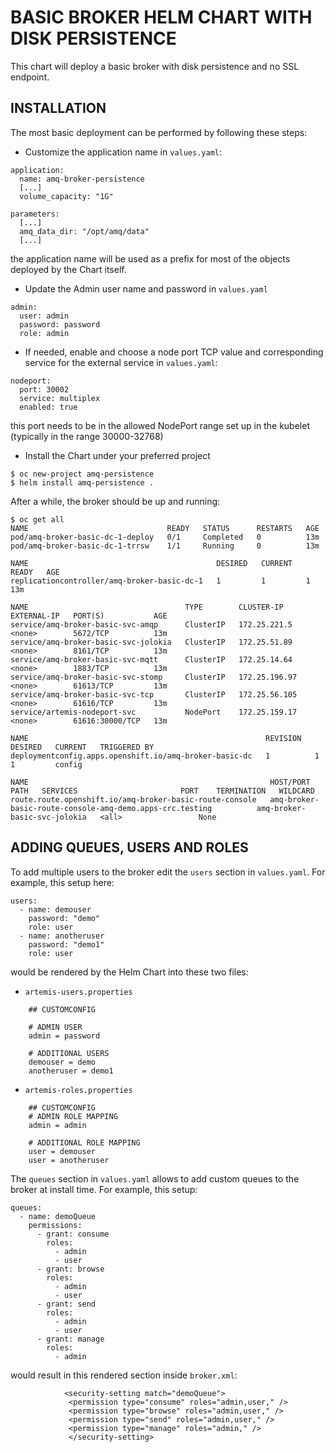 # BASIC BROKER HELM CHART WITH DISK PERSISTENCE

This chart will deploy a basic broker with disk persistence and no SSL endpoint.

## INSTALLATION

The most basic deployment can be performed by following these steps:

- Customize the application name in `values.yaml`:

```
application:
  name: amq-broker-persistence
  [...]
  volume_capacity: "1G"
```

```
parameters:
  [...]
  amq_data_dir: "/opt/amq/data"
  [...]
```

the application name will be used as a prefix for most of the objects deployed by the Chart itself.

- Update the Admin user name and password in `values.yaml`

```
admin:
  user: admin
  password: password
  role: admin
``` 

- If needed, enable and choose a node port TCP value and corresponding service for the external service in `values.yaml`:

```
nodeport:
  port: 30002
  service: multiplex
  enabled: true
```
this port needs to be in the allowed NodePort range set up in the kubelet (typically in the range 30000-32768)

- Install the Chart under your preferred project

```
$ oc new-project amq-persistence
$ helm install amq-persistence .
```

After a while, the broker should be up and running:

```
$ oc get all
NAME                               READY   STATUS      RESTARTS   AGE
pod/amq-broker-basic-dc-1-deploy   0/1     Completed   0          13m
pod/amq-broker-basic-dc-1-trrsw    1/1     Running     0          13m

NAME                                          DESIRED   CURRENT   READY   AGE
replicationcontroller/amq-broker-basic-dc-1   1         1         1       13m

NAME                                   TYPE        CLUSTER-IP      EXTERNAL-IP   PORT(S)           AGE
service/amq-broker-basic-svc-amqp      ClusterIP   172.25.221.5    <none>        5672/TCP          13m
service/amq-broker-basic-svc-jolokia   ClusterIP   172.25.51.89    <none>        8161/TCP          13m
service/amq-broker-basic-svc-mqtt      ClusterIP   172.25.14.64    <none>        1883/TCP          13m
service/amq-broker-basic-svc-stomp     ClusterIP   172.25.196.97   <none>        61613/TCP         13m
service/amq-broker-basic-svc-tcp       ClusterIP   172.25.56.105   <none>        61616/TCP         13m
service/artemis-nodeport-svc           NodePort    172.25.159.17   <none>        61616:30000/TCP   13m

NAME                                                     REVISION   DESIRED   CURRENT   TRIGGERED BY
deploymentconfig.apps.openshift.io/amq-broker-basic-dc   1          1         1         config

NAME                                                      HOST/PORT                                                  PATH   SERVICES                       PORT    TERMINATION   WILDCARD
route.route.openshift.io/amq-broker-basic-route-console   amq-broker-basic-route-console-amq-demo.apps-crc.testing          amq-broker-basic-svc-jolokia   <all>                 None
```

## ADDING QUEUES, USERS AND ROLES

To add multiple users to the broker edit the `users` section in `values.yaml`. For example, this setup here:

```
users:
  - name: demouser
    password: "demo"
    role: user
  - name: anotheruser
    password: "demo1"
    role: user
```

would be rendered by the Helm Chart into these two files:

- `artemis-users.properties`

```
    ## CUSTOMCONFIG
    
    # ADMIN USER
    admin = password
    
    # ADDITIONAL USERS
    demouser = demo
    anotheruser = demo1
```

- `artemis-roles.properties`

```
    ## CUSTOMCONFIG
    # ADMIN ROLE MAPPING
    admin = admin

    # ADDITIONAL ROLE MAPPING
    user = demouser
    user = anotheruser
```

The `queues` section in `values.yaml` allows to add custom queues to the broker at install time. For example, this setup:

```
queues:
  - name: demoQueue
    permissions:
      - grant: consume
        roles:
          - admin
          - user
      - grant: browse
        roles:
          - admin
          - user
      - grant: send
        roles:
          - admin
          - user
      - grant: manage
        roles:
          - admin
```

would result in this rendered section inside `broker.xml`:

```
            <security-setting match="demoQueue">
             <permission type="consume" roles="admin,user," />
             <permission type="browse" roles="admin,user," />
             <permission type="send" roles="admin,user," />
             <permission type="manage" roles="admin," />
             </security-setting>
```

